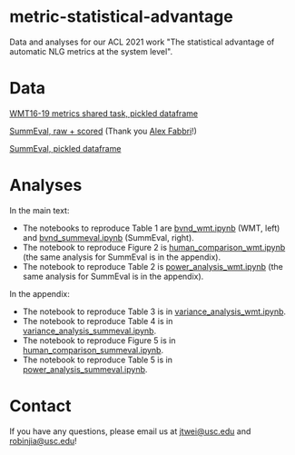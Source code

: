 # metric-statistical-advantage
Data and analyses for our ACL 2021 work "The statistical advantage of automatic NLG metrics at the system level".

# Data
[WMT16-19 metrics shared task, pickled dataframe](https://drive.google.com/file/d/1RZg1GbRYvyXHCv4R3lzoEiVCgPC2e9TT/view?usp=sharing)

[SummEval, raw + scored](https://drive.google.com/file/d/148b2OkfYkSSVgjsYLl5wKKwrmdIkT2Eo/view?usp=sharing) (Thank you [Alex Fabbri](https://alex-fabbri.github.io/)!)

[SummEval, pickled dataframe](https://drive.google.com/file/d/1bv6zJdXbvUxMCmWXSHW3-GicPPWN9f1F/view?usp=sharing)

# Analyses
In the main text:
* The notebooks to reproduce Table 1 are [bvnd_wmt.ipynb]() (WMT, left) and [bvnd_summeval.ipynb]() (SummEval, right).
* The notebook to reproduce Figure 2 is [human_comparison_wmt.ipynb]() (the same analysis for SummEval is in the appendix).
* The notebook to reproduce Table 2 is [power_analysis_wmt.ipynb]() (the same analysis for SummEval is in the appendix).

In the appendix:
* The notebook to reproduce Table 3 is in [variance_analysis_wmt.ipynb]().
* The notebook to reproduce Table 4 is in [variance_analysis_summeval.ipynb]().
* The notebook to reproduce Figure 5 is in [human_comparison_summeval.ipynb]().
* The notebook to reproduce Table 5 is in [power_analysis_summeval.ipynb]().

# Contact

If you have any questions, please email us at [jtwei@usc.edu](mailto:jtwei@usc.edu) and [robinjia@usc.edu](mailto:robinjia@usc.edu)!
